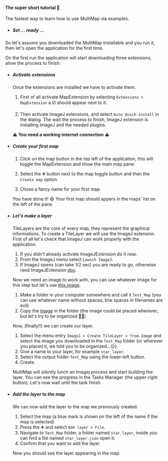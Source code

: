 #### The super short tutorial :rocket:

The fastest way to learn how to use MultiMap via examples.


- ##### Set ... ready ...
 So let's assume you downloaded the MultiMap installable and you run it, then let's open the application for the first time.

 On the first run the application will start downloading three extensions, allow the process to finish.

- ##### Activate extensions

  Once the extensions are installed we have to activate them.

  1. First of all activate MapExtension by selecting `Extensions > MapExtension` a :ballot_box_with_check: should appear next to it.

  2. Then activate ImageJ extensions, and select `Auto Quick-install` in the dialog. The wait the process to finish, ImageJ extension is installing ImageJ and the needed plugins.

  :warning: **You need a working internet connection** :warning:

- ##### Create your first map

  1. Click on the map button in the top left of the application, this will toggle the MapExtension and show the main map pane.

  2. Select the :heavy_plus_sign: button next to the map toggle button and then the `Create map` option.

  3. Chose a fancy name for your first map.

  You have done it! :smile: Your first map should appers in the maps' list on the left of the pane.

- ##### Let's make a layer

  TileLayers are the core of every map, they represent the graphical informations. To create a TileLayer we will use the ImageJ extension.
  First of all let's check that ImageJ can work properly with the application.

  1. If you didn't already activate ImageJExtension do it now.
  2. From the ImageJ menu select `Launch ImageJ`.
  3. If ImageJ opens (can take 1/2 sec) you are ready to go, otherwise reed ImageJExtension [doc](ImageJExtension.md).

  Now we need an image to work with, you can use whatever image for this step but let's use [this image](https://www.goodfreephotos.com/united-states/wisconsin/wildcat-mountain-state-park/wisconsin-wildcat-mountain-state-park-the-starry-skies.jpg.php).

  1. Make a folder in your computer somewhere and call it `Test_Map` (you can use whatever name without spaces, btw spaces in filenames are evil)
  2. Copy the [image](https://www.goodfreephotos.com/united-states/wisconsin/wildcat-mountain-state-park/wisconsin-wildcat-mountain-state-park-the-starry-skies.jpg.php) in the folder (the image could be placed wherever, but let's try to be organized :ok_woman:)

  Now, (finally!!) we can create our layer.

  1. Select the menu entry `ImageJ > Create TileLayer > from Image` and select the image you downloaded in the `Test_Map` folder (or wherever you placed it, we told you to be organized...:expressionless:).
  2. Give a name to your layer, for example `star_layer`.
  3. Select the output folder `Test_Map` using the lower-left button.
  4. Create.

  MultiMap will silently lunch an Imagej process and start building the layer. You can see the progress in the Tasks Manager (the upper-right button).
  Let's now wait until the task finish.

- ##### Add the layer to the map

  We can now add the layer to the map we previously created.

  1. Select the map (a blue mark is shown on the left of the name if the map is selected)
  2. Press the :heavy_plus_sign: and select `Add layer > File`.
  3. Navigate to `Test_Map` folder, a folder named `star_layer`, inside you can find a file named `star_layer.json` open it.
  4. Confirm that you want to add the layer.

  Now you should see the layer appearing in the map.
